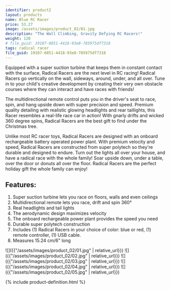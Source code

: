 ```yaml
---
identifier: product2
layout: products
name: Blue RC Racer
price: 53.27
image: /assets/images/product_02/01.jpg
description: "The Wall Climbing, Gravity Defying RC Racers!"
weight: 120
# file_guid: 19107-0851-4418-93e8-785975df7318
tags: radical racer
file_guid: 19107-0851-4418-93e8-785975df7318
---
```


Equipped with a super suction turbine that keeps them in constant contact with the surface, Radical Racers are the next level in RC racing! Radical Racers go vertically on the wall, sideways, around, under, and all over. Tune in to your child's creative development by creating their very own obstacle courses where they can interact and have races with friends!

The multidirectional remote control puts you in the driver's seat to race, spin, and hang upside down with super precision and speed. Premium quality detailing with realistic glowing headlights and rear taillights, this Racer resembles a real-life race car in action! With gnarly drifts and wicked 360 degree spins, Radical Racers are the best gift to find under the Christmas tree. 

Unlike most RC racer toys, Radical Racers are designed with an onboard rechargeable battery operated power plant. With premium velocity and speed, Radical Racers are constructed from super polytech so they're durable and designed to endure. Turn out the lights all over your house, and have a radical race with the whole family! Soar upside down, under a table, over the door or donuts all over the floor. Radical Racers are the perfect holiday gift the whole family can enjoy! 


## Features:

1.	Super suction turbine lets you race on floors, walls and even ceilings
2.	Multidirectional remote lets you race, drift and spin 360°
3.	Real headlights and tail lights
4.	The aerodynamic design maximizes velocity
5.	The onboard rechargeable power plant provides the speed you need
6.	Durable super polytech construction
7.	Includes (1) Radical Racers in your choice of color: blue or red, (1) remote controller, (1) USB cable.
8.	Measures 15.24 cm/6" long



![]({{"/assets/images/product_02/01.jpg" | relative_url}})
![]({{"/assets/images/product_02/02.jpg" | relative_url}})
![]({{"/assets/images/product_02/03.jpg" | relative_url}})
![]({{"/assets/images/product_02/04.jpg" | relative_url}})
![]({{"/assets/images/product_02/05.jpg" | relative_url}})

<div class="call">
        {% include product-definition.html %}
</div>
<br>
<div class="powr-reviews" id="9c834ba2_1591113597"></div><script src="https://www.powr.io/powr.js?platform=html"></script>